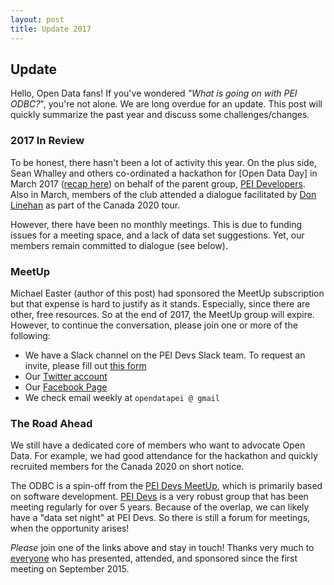 ```yaml
---
layout: post
title: Update 2017
---
```


## Update

Hello, Open Data fans! If you've wondered _"What is going on with PEI ODBC?_", you're not alone. We are long overdue for an update. This post will quickly summarize the past year and discuss some challenges/changes.

### 2017 In Review

To be honest, there hasn't been a lot of activity this year. On the plus side, Sean Whalley and others co-ordinated a hackathon for [Open Data Day] in March 2017 ([recap here](http://peidevs.github.io/OpenDataBookClub/2017/03/16/PEI-Open-Data-Hackathon.html)) on behalf of the parent group, [PEI Developers](https://peidevs.github.io). Also in March, members of the club attended a dialogue facilitated by [Don Linehan](https://twitter.com/donlenihan) as part of the Canada 2020 tour. 

However, there have been no monthly meetings. This is due to funding issues for a meeting space, and a lack of data set suggestions. Yet, our members remain committed to dialogue (see below). 

### MeetUp 

Michael Easter (author of this post) had sponsored the MeetUp subscription but that expense is hard to justify as it stands. Especially, since there are other, free resources. So at the end of 2017, the MeetUp group will expire. However, to continue the conversation, please join one or more of the following:

* We have a Slack channel on the PEI Devs Slack team. To request an invite, please fill out [this form](https://docs.google.com/forms/d/e/1FAIpQLScjMRLiiKXqeHCjCSAD37mFxJdH5fskiok-LUaIGtPUZ63glw/viewform)
* Our [Twitter account](https://twitter.com/opendatapei)
* Our [Facebook Page](https://t.co/1t7rtJhiGW)
* We check email weekly at `opendatapei @ gmail`

### The Road Ahead

We still have a dedicated core of members who want to advocate Open Data. For example, we had good attendance for the hackathon and quickly recruited members for the Canada 2020 on short notice.

The ODBC is a spin-off from the [PEI Devs MeetUp](https://www.meetup.com/pei-developers/), which is primarily based on software development. [PEI Devs](https://peidevs.github.io) is a very robust group that has been meeting regularly for over 5 years. Because of the overlap, we can likely have a "data set night" at PEI Devs. So there is still a forum for meetings, when the  opportunity arises!

_Please_ join one of the links above and stay in touch! Thanks very much to [everyone](https://github.com/peidevs/OpenDataBookClub/blob/master/doc/meetings/MeetUps.csv) who has presented, attended, and sponsored since the first meeting on September 2015.
 
